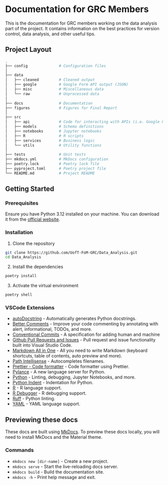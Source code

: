 # Documentation for GRC Members

This is the documentation for GRC members working on the data analysis part of the project. It contains information on the best practices for version control, data analysis, and other useful tips.


## Project Layout


```bash
.
├── config              # Configuration files
│
├── data                
│   ├── cleaned         # Cleaned output
│   ├── google          # Google Form API output (JSON)
│   ├── misc            # Miscellaneous data
│   └── raw             # Unprocessed data
│
├── docs                # Documentation
├── figures             # Figures for Final Report
│
├── src             
│   ├── api             # Code for interacting with APIs (i.e. Google Forms)
│   ├── models          # Schema definitions
│   ├── notebooks       # Jupyter notebooks
│   ├── R               # R scripts
│   ├── services        # Business logic
│   └── utils           # Utility functions
│
├── tests               # Unit tests
├── mkdocs.yml          # MkDocs configuration
├── poetry.lock         # Poetry lock file
├── pyproject.toml      # Poetry project file
└── README.md           # Project README
```

## Getting Started

### Prerequisites

Ensure you have Python 3.12 installed on your machine. You can download it from the [official website](https://www.python.org/downloads/).

### Installation

1. Clone the repository

```bash
git clone https://github.com/UofT-FoM-GRC/Data_Analysis.git
cd Data_Analysis
```

2. Install the dependencies

```bash
poetry install
```

3. Activate the virtual environment

```bash
poetry shell
```

### VSCode Extensions

- [autoDocstring](https://marketplace.visualstudio.com/items?itemName=njpwerner.autodocstring) - Automatically generates Python docstrings.
- [Better Comments](https://marketplace.visualstudio.com/items?itemName=aaron-bond.better-comments) - Improve your code commenting by annotating with alert, informational, TODOs, and more.
- [Conventional Commits](https://www.conventionalcommits.org/en/v1.0.0/) - A specification for adding human and machine
- [Github Pull Requests and Issues](https://marketplace.visualstudio.com/items?itemName=GitHub.vscode-pull-request-github) - Pull request and issue functionality built into Visual Studio Code.
- [Markdown All in One](https://marketplace.visualstudio.com/items?itemName=yzhang.markdown-all-in-one) - All you need to write Markdown (keyboard shortcuts, table of contents, auto preview and more).
- [Path Intellisense](https://marketplace.visualstudio.com/items?itemName=christian-kohler.path-intellisense) - Autocompletes filenames.
- [Prettier - Code formatter](https://marketplace.visualstudio.com/items?itemName=esbenp.prettier-vscode) - Code formatter using Prettier.
- [Pylance](https://marketplace.visualstudio.com/items?itemName=ms-python.vscode-pylance) - A new language server for Python.
- [Python](https://marketplace.visualstudio.com/items?itemName=ms-python.python) - Linting, debugging, Jupyter Notebooks, and more.
- [Python Indent](https://marketplace.visualstudio.com/items?itemName=KevinRose.vsc-python-indent) - Indentation for Python.
- [R](https://marketplace.visualstudio.com/items?itemName=Ikuyadeu.r) - R language support.
- [R Debugger](https://marketplace.visualstudio.com/items?itemName=Ikuyadeu.r-debugger) - R debugging support.
- [Ruff](https://marketplace.visualstudio.com/items?itemName=npxbr.ruff-vscode) - Python linting.
- [YAML](https://marketplace.visualstudio.com/items?itemName=redhat.vscode-yaml) - YAML language support.

## Previewing these docs

These docs are built using [MkDocs](https://www.mkdocs.org). To preview these docs locally, you will need to install MkDocs and the Material theme.

### Commands

* `mkdocs new [dir-name]` - Create a new project.
* `mkdocs serve` - Start the live-reloading docs server.
* `mkdocs build` - Build the documentation site.
* `mkdocs -h` - Print help message and exit.

